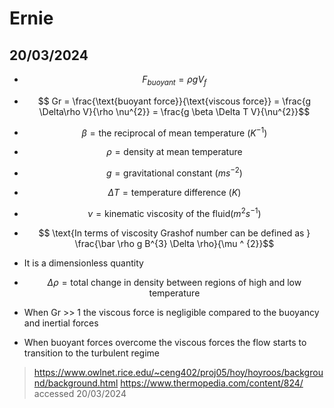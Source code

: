 # Ernie

## 20/03/2024
 - $$ F_{buoyant} = \rho g V_f$$

 - $$ Gr = \frac{\text{buoyant force}}{\text{viscous force}} = \frac{g  \Delta\rho V}{\rho \nu^{2}} = \frac{g \beta \Delta T  V}{\nu^{2}}$$
 - $$ \beta  = \text{the reciprocal of mean temperature } (K^{-1})$$
 - $$ \rho = \text{density at mean temperature}$$
 - $$ g = \text{gravitational constant } (m s^{-2})$$
 - $$ \Delta T = \text{temperature difference } (K)$$
 - $$ \nu = \text{kinematic viscosity of the fluid} (m^{2} s^{-1})$$

 - $$ \text{In terms of viscosity Grashof number can be defined as }  \frac{\bar \rho g B^{3} \Delta \rho}{\mu ^ {2}}$$
 - It is a dimensionless quantity
 - $$ \Delta \rho = \text{total change in density between regions of high and low temperature}$$

 - When Gr >> 1 the viscous force is negligible compared to the buoyancy and inertial forces
 - When buoyant forces overcome the viscous forces the flow starts to transition to the turbulent regime


> https://www.owlnet.rice.edu/~ceng402/proj05/hoy/hoyroos/background/background.html
> https://www.thermopedia.com/content/824/
> accessed 20/03/2024